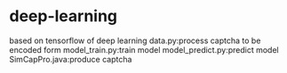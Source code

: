 # deep-learning
based on tensorflow of deep learning
data.py:process captcha to be encoded form
model_train.py:train model
model_predict.py:predict model
SimCapPro.java:produce captcha
